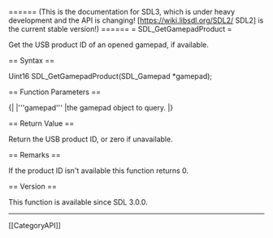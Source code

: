 ====== (This is the documentation for SDL3, which is under heavy development and the API is changing! [https://wiki.libsdl.org/SDL2/ SDL2] is the current stable version!) ======
= SDL_GetGamepadProduct =

Get the USB product ID of an opened gamepad, if available.

== Syntax ==

<syntaxhighlight lang='c'>
Uint16 SDL_GetGamepadProduct(SDL_Gamepad *gamepad);
</syntaxhighlight>

== Function Parameters ==

{|
|'''gamepad'''
|the gamepad object to query.
|}

== Return Value ==

Return the USB product ID, or zero if unavailable.

== Remarks ==

If the product ID isn't available this function returns 0.

== Version ==

This function is available since SDL 3.0.0.

----
[[CategoryAPI]]


